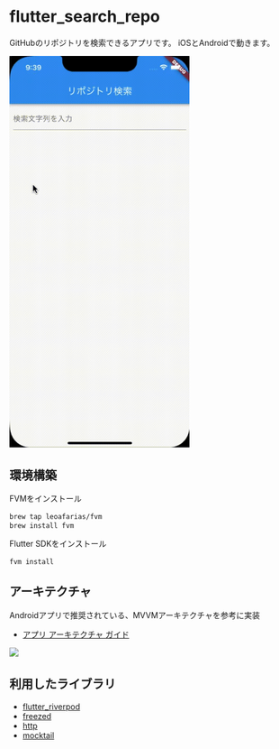 # flutter_search_repo

GitHubのリポジトリを検索できるアプリです。
iOSとAndroidで動きます。

<img src="resources/demo.gif" width=320>

## 環境構築

FVMをインストール
```
brew tap leoafarias/fvm
brew install fvm
```

Flutter SDKをインストール
```
fvm install
```

## アーキテクチャ

Androidアプリで推奨されている、MVVMアーキテクチャを参考に実装
- [アプリ アーキテクチャ ガイド](https://developer.android.com/jetpack/guide?hl=ja)

<img src="https://developer.android.com/topic/libraries/architecture/images/mad-arch-overview-data.png" width=320>

## 利用したライブラリ

- [flutter_riverpod](https://pub.dev/packages/flutter_riverpod)
- [freezed](https://pub.dev/packages/freezed)
- [http](https://pub.dev/packages/http)
- [mocktail](https://pub.dev/packages/mocktail)
